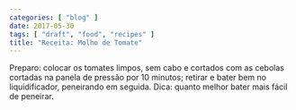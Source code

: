 ```yaml
---
categories: [ "blog" ]
date: 2017-05-30
tags: [ "draft", "food", "recipes" ]
title: "Receita: Molho de Tomate"
---
```

Preparo: colocar os tomates limpos, sem cabo e cortados com as cebolas cortadas na panela de pressão por 10 minutos; retirar e bater bem no liquidificador, peneirando em seguida. Dica: quanto melhor bater mais fácil de peneirar.
